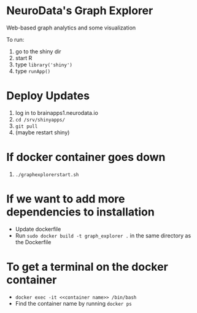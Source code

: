 # NeuroData's Graph Explorer
Web-based graph analytics and some visualization

To run:

1. go to the shiny dir
2. start R
3. type `library('shiny')`
5. type `runApp()`

# Deploy Updates

1. log in to brainapps1.neurodata.io
2. ```cd /srv/shinyapps/```
3. ```git pull```
4. (maybe restart shiny)

# If docker container goes down

1. ```./graphexplorerstart.sh```

# If we want to add more dependencies to installation

- Update dockerfile
- Run ```sudo docker build -t graph_explorer .``` in the same directory as the Dockerfile 

# To get a terminal on the docker container

- ```docker exec -it <<container name>> /bin/bash```
- Find the container name by running ```docker ps```
